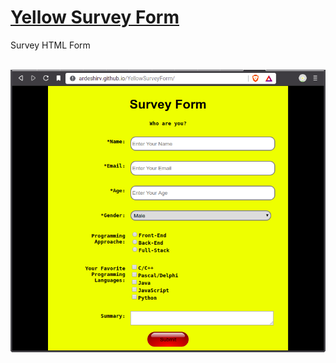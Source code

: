 # <a href="https://ardeshirv.github.io/YellowSurveyForm/" alt="Navigate to Yellow Survey Form">Yellow Survey Form</a>
<p>Survey HTML Form</p><br>
<img alt="Survey HTML Form" src="https://raw.githubusercontent.com/ArdeshirV/YellowSurveyForm/master/img/SurveyForm.png">
